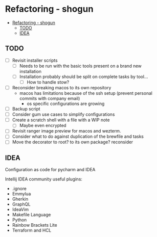 # Refactoring - shogun

<!-- TOC -->
- [Refactoring - shogun](#refactoring---shogun)
    - [TODO](#todo)
    - [IDEA](#idea)
<!-- TOC -->

## TODO

- [ ] Revisit installer scripts
    - [ ] Needs to be run with the basic tools present on a brand new installation
    - [ ] Installation probably should be split on complete tasks by tool...
        - [ ] How to handle stow?
- [ ] Reconsider breaking macos to its own repository
    - macos has limitations because of the ssh setup (prevent personal commits with company email)
        - os specific configurations are growing
- [ ] Backup script
- [ ] Consider gum use cases to simplify configurations
- [ ] Create a scratch shell with a file with a WIP note
    - [ ] Maybe even encrypted
- [ ] Revisit ranger image preview for macos and wezterm.
- [ ] Consider what to do against duplication of the brewfile and tasks
- [ ] Move the decorator to root? to its own package? reconsider

## IDEA

Configuration as  code for pycharm and IDEA

Intellij IDEA community useful plugins:

- .ignore
- Emmylua
- Gherkin
- GraphQL
- IdeaVim
- Makefile Language
- Python
- Rainbow Brackets Lite
- Terraform and HCL
